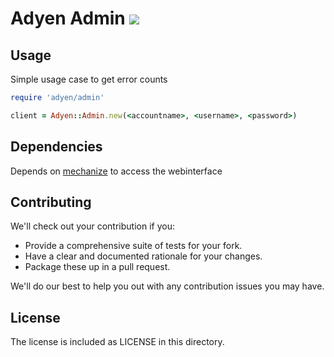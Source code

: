 # Adyen Admin  [![](http://travis-ci.org/rngtng/adyen-admin.png)](http://travis-ci.org/rngtng/adyen-admin)



## Usage

Simple usage case to get error counts

```ruby
require 'adyen/admin'

client = Adyen::Admin.new(<accountname>, <username>, <password>)

```

## Dependencies

Depends on [mechanize](http://mechanize.rubyforge.org/) to access the webinterface


## Contributing

We'll check out your contribution if you:

- Provide a comprehensive suite of tests for your fork.
- Have a clear and documented rationale for your changes.
- Package these up in a pull request.

We'll do our best to help you out with any contribution issues you may have.


## License

The license is included as LICENSE in this directory.
